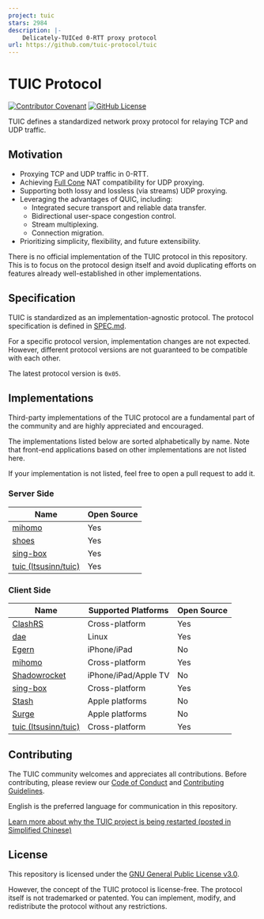 ```yaml
---
project: tuic
stars: 2984
description: |-
    Delicately-TUICed 0-RTT proxy protocol
url: https://github.com/tuic-protocol/tuic
---
```


# TUIC Protocol

[![Contributor Covenant](https://img.shields.io/badge/Contributor%20Covenant-2.1-4baaaa.svg)](CODE_OF_CONDUCT.md)
[![GitHub License](https://img.shields.io/github/license/tuic-protocol/tuic)](LICENSE)

TUIC defines a standardized network proxy protocol for relaying TCP and UDP traffic.

## Motivation

- Proxying TCP and UDP traffic in 0-RTT.
- Achieving [Full Cone](https://www.rfc-editor.org/rfc/rfc3489#section-5) NAT compatibility for UDP proxying.
- Supporting both lossy and lossless (via streams) UDP proxying.
- Leveraging the advantages of QUIC, including:
    - Integrated secure transport and reliable data transfer.
    - Bidirectional user-space congestion control.
    - Stream multiplexing.
    - Connection migration.
- Prioritizing simplicity, flexibility, and future extensibility.

There is no official implementation of the TUIC protocol in this repository. This is to focus on the protocol design itself and avoid duplicating efforts on features already well-established in other implementations.

## Specification

TUIC is standardized as an implementation-agnostic protocol. The protocol specification is defined in [SPEC.md](https://github.com/tuic-protocol/tuic/blob/master/SPEC.md).

For a specific protocol version, implementation changes are not expected. However, different protocol versions are not guaranteed to be compatible with each other.

The latest protocol version is `0x05`.

## Implementations

Third-party implementations of the TUIC protocol are a fundamental part of the community and are highly appreciated and encouraged.

The implementations listed below are sorted alphabetically by name. Note that front-end applications based on other implementations are not listed here.

If your implementation is not listed, feel free to open a pull request to add it.

### Server Side

| Name | Open Source |
| - | - |
| [mihomo](https://github.com/MetaCubeX/mihomo) | Yes |
| [shoes](https://github.com/cfal/shoes) | Yes |
| [sing-box](https://github.com/SagerNet/sing-box) | Yes |
| [tuic (Itsusinn/tuic)](https://github.com/Itsusinn/tuic) | Yes |

### Client Side

| Name | Supported Platforms | Open Source |
| - | - | - |
| [ClashRS](https://github.com/Watfaq/clash-rs) | Cross-platform | Yes |
| [dae](https://github.com/daeuniverse/dae) | Linux | Yes |
| [Egern](https://egernapp.com/) | iPhone/iPad | No |
| [mihomo](https://github.com/MetaCubeX/mihomo) | Cross-platform | Yes |
| [Shadowrocket](https://shadowlaunch.com/) | iPhone/iPad/Apple TV | No |
| [sing-box](https://github.com/SagerNet/sing-box) | Cross-platform | Yes |
| [Stash](https://stash.ws) | Apple platforms | No |
| [Surge](https://nssurge.com/) | Apple platforms | No |
| [tuic (Itsusinn/tuic)](https://github.com/Itsusinn/tuic) | Cross-platform | Yes |

## Contributing

The TUIC community welcomes and appreciates all contributions. Before contributing, please review our [Code of Conduct](https://github.com/tuic-protocol/tuic/blob/master/CODE_OF_CONDUCT.md) and [Contributing Guidelines](https://github.com/tuic-protocol/tuic/blob/master/CONTRIBUTING.md).

English is the preferred language for communication in this repository.

[Learn more about why the TUIC project is being restarted (posted in Simplified Chinese)](https://www.eaimty.com/2025/restart-developing-tuic-but-not-as-the-author)

## License

This repository is licensed under the [GNU General Public License v3.0](https://github.com/tuic-protocol/tuic#GPL-3.0-1-ov-file).

However, the concept of the TUIC protocol is license-free. The protocol itself is not trademarked or patented. You can implement, modify, and redistribute the protocol without any restrictions.

